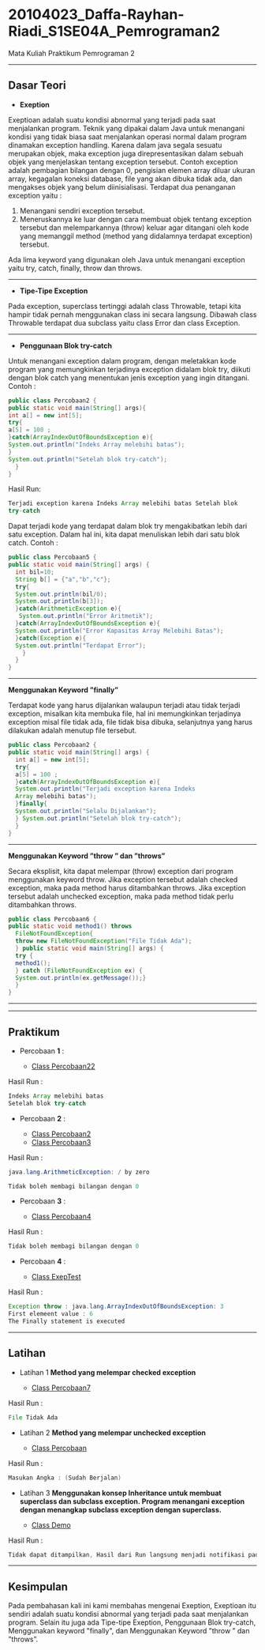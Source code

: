 # 20104023_Daffa-Rayhan-Riadi_S1SE04A_Pemrograman2
Mata Kuliah Praktikum Pemrograman 2

---

## Dasar Teori
* **Exeption**

Exeptioan adalah suatu kondisi abnormal yang terjadi pada saat menjalankan program. Teknik yang dipakai dalam Java untuk menangani kondisi yang tidak biasa saat menjalankan operasi normal dalam program dinamakan exception handling. Karena dalam java segala sesuatu merupakan objek, maka exception juga direpresentasikan dalam sebuah objek yang menjelaskan tentang exception tersebut. Contoh exception adalah pembagian bilangan dengan 0, pengisian elemen array diluar ukuran array, kegagalan koneksi database, file yang akan dibuka tidak ada, dan mengakses objek yang belum diinisialisasi. Terdapat dua penanganan exception yaitu :
  1. Menangani sendiri exception tersebut.
  2. Meneruskannya ke luar dengan cara membuat objek tentang exception tersebut dan melemparkannya (throw) keluar agar ditangani oleh kode yang memanggil method (method yang  didalamnya terdapat exception) tersebut.

Ada lima keyword yang digunakan oleh Java untuk menangani exception yaitu try, catch, finally, throw dan throws.

---


* **Tipe-Tipe Exception**

Pada exception, superclass tertinggi adalah class Throwable, tetapi kita hampir tidak pernah menggunakan class ini secara langsung. Dibawah class Throwable terdapat dua subclass yaitu class Error dan class Exception. 

---

* **Penggunaan Blok try-catch**
  
Untuk menangani exception dalam program, dengan meletakkan kode program yang memungkinkan terjadinya exception didalam blok try, diikuti dengan blok catch yang menentukan jenis exception yang ingin ditangani. Contoh :

````java
public class Percobaan2 {
public static void main(String[] args){ 
int a[] = new int[5];
try{
a[5] = 100 ;
}catch(ArrayIndexOutOfBoundsException e){
System.out.println("Indeks Array melebihi batas");
}
System.out.println("Setelah blok try-catch"); 
  }
}

````

Hasil Run: 
````java
Terjadi exception karena Indeks Array melebihi batas Setelah blok
try-catch
```` 

Dapat terjadi kode yang terdapat dalam blok try mengakibatkan lebih dari satu exception. Dalam hal ini, kita dapat menuliskan lebih dari satu blok catch. Contoh :

````java
public class Percobaan5 {
public static void main(String[] args) {
  int bil=10;
  String b[] = {"a","b","c"};
  try{
  System.out.println(bil/0);
  System.out.println(b[3]);
  }catch(ArithmeticException e){
   System.out.println("Error Aritmetik");
  }catch(ArrayIndexOutOfBoundsException e){
  System.out.println("Error Kapasitas Array Melebihi Batas");
  }catch(Exception e){
  System.out.println("Terdapat Error");
    }
  }
}
````
---

**Menggunakan Keyword ”finally”**

Terdapat kode yang harus dijalankan walaupun terjadi atau tidak terjadi exception, misalkan kita membuka file, hal ini memungkinkan terjadinya exception misal file tidak ada, file tidak bisa dibuka, selanjutnya yang harus dilakukan adalah menutup file tersebut.

````java
public class Percobaan2 {
public static void main(String[] args) {
  int a[] = new int[5];
  try{
  a[5] = 100 ;
  }catch(ArrayIndexOutOfBoundsException e){
  System.out.println("Terjadi exception karena Indeks
  Array melebihi batas");
  }finally{
  System.out.println("Selalu Dijalankan");
  } System.out.println("Setelah blok try-catch");
  }
}
````
---

**Menggunakan Keyword ”throw ” dan ”throws”**

Secara eksplisit, kita dapat melempar (throw) exception dari program menggunakan keyword throw. Jika exception tersebut adalah checked exception, maka pada method harus ditambahkan throws. Jika exception tersebut adalah unchecked exception, maka pada method tidak perlu ditambahkan throws.
````java
public class Percobaan6 {
public static void method1() throws
  FileNotFoundException{
  throw new FileNotFoundException("File Tidak Ada");
  } public static void main(String[] args) {
  try {
  method1();
  } catch (FileNotFoundException ex) {
  System.out.println(ex.getMessage());}
  } 
}
````
---
<hr>

## Praktikum
* Percobaan **1** :

    * [Class Percobaan22](https://github.com/Daffarr/20104023_Daffa-Rayhan-Riadi_S1SE04A_Pemrograman2/blob/modul9/src/modul9/Percobaan/Percobaan22.java)

Hasil Run : 
````java
Indeks Array melebihi batas
Setelah blok try-catch
````
* Percobaan **2** : 

    * [Class Percobaan2](https://github.com/Daffarr/20104023_Daffa-Rayhan-Riadi_S1SE04A_Pemrograman2/blob/modul9/src/modul9/Percobaan/Percobaan2.java)
    * [Class Percobaan3](https://github.com/Daffarr/20104023_Daffa-Rayhan-Riadi_S1SE04A_Pemrograman2/blob/modul9/src/modul9/Percobaan/Percobaan3.java)

Hasil Run : 
````java
java.lang.ArithmeticException: / by zero

Tidak boleh membagi bilangan dengan 0
````
* Percobaan **3** :

    * [Class Percobaan4](https://github.com/Daffarr/20104023_Daffa-Rayhan-Riadi_S1SE04A_Pemrograman2/blob/modul9/src/modul9/Percobaan/Percobaan4.java)

Hasil Run : 
````java
Tidak boleh membagi bilangan dengan 0
````
* Percobaan **4** :

    * [Class ExepTest](https://github.com/Daffarr/20104023_Daffa-Rayhan-Riadi_S1SE04A_Pemrograman2/blob/modul9/src/modul9/Percobaan/ExceptTest.java)

Hasil Run : 
````java
Exception throw : java.lang.ArrayIndexOutOfBoundsException: 3
First elemeent value : 6
The Finally statement is executed
````
---
## Latihan 
* Latihan 1 **Method yang melempar checked exception**

    * [Class Percobaan7](https://github.com/Daffarr/20104023_Daffa-Rayhan-Riadi_S1SE04A_Pemrograman2/blob/modul9/src/modul9/Latihan/Percobaan7.java)

Hasil Run :
````java
File Tidak Ada
````

* Latihan 2 **Method yang melempar unchecked exception**

    * [Class Percobaan](https://github.com/Daffarr/20104023_Daffa-Rayhan-Riadi_S1SE04A_Pemrograman2/blob/modul9/src/modul9/Latihan/Percobaan.java)

Hasil Run :
````java
Masukan Angka : (Sudah Berjalan)
````

* Latihan 3 **Menggunakan konsep Inheritance untuk membuat superclass dan subclass exception. Program menangani exception dengan menangkap subclass exception dengan superclass.**

    * [Class Demo](https://github.com/Daffarr/20104023_Daffa-Rayhan-Riadi_S1SE04A_Pemrograman2/blob/modul9/src/modul9/Latihan/Demo.java)

Hasil Run :
````java
Tidak dapat ditampilkan, Hasil dari Run langsung menjadi notifikasi pada Java Exeption
````

<hr>

## Kesimpulan

Pada pembahasan kali ini kami membahas mengenai Exeption, Exeptioan itu sendiri adalah suatu kondisi abnormal yang terjadi pada saat menjalankan program. Selain itu juga ada Tipe-tipe Exeption, Penggunaan Blok try-catch, Menggunakan keyword "finally", dan Menggunakan Keyword ”throw ” dan ”throws”.
